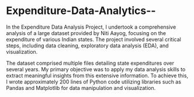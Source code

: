 # Expenditure-Data-Analytics--

In the Expenditure Data Analysis Project, I undertook a comprehensive analysis of a large dataset provided by Niti Aayog, focusing on the expenditure of various Indian states. 
The project involved several critical steps, including data cleaning, exploratory data analysis (EDA), and visualization.

The dataset comprised multiple files detailing state expenditures over several years. My primary objective was to apply my data analysis skills to extract meaningful 
insights from this extensive information. To achieve this, I wrote approximately 200 lines of Python code utilizing libraries such as Pandas and Matplotlib for data manipulation and visualization.
